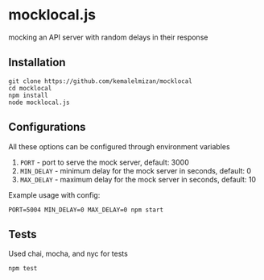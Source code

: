 # mocklocal.js

mocking an API server with random delays in their response

## Installation
```
git clone https://github.com/kemalelmizan/mocklocal
cd mocklocal
npm install
node mocklocal.js
```

## Configurations
All these options can be configured through environment variables
1. `PORT` - port to serve the mock server, default: 3000
1. `MIN_DELAY` - minimum delay for the mock server in seconds, default: 0
1. `MAX_DELAY` - maximum delay for the mock server in seconds, default: 10

Example usage with config:
```
PORT=5004 MIN_DELAY=0 MAX_DELAY=0 npm start
```

## Tests
Used chai, mocha, and nyc for tests
```
npm test
```